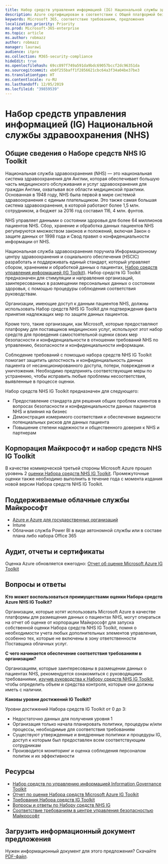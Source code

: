 ```yaml
---
title: Набор средств управления информацией (IG) Национальной службы здравоохранения (NHS)
description: Azure сертифицирован в соответствии с Общей платформой безопасности инфраструктуры доверия медицинской информации.
keywords: Microsoft 365, соответствие требованиям, предложения
localization_priority: Priority
ms.prod: Microsoft-365-enterprise
ms.topic: article
ms.author: robmazz
author: robmazz
manager: laurawi
audience: itpro
ms.collection: M365-security-compliance
hideEdit: true
ms.openlocfilehash: 69cc897f749a591da9bdc69057bccf2dc96351da
ms.sourcegitcommit: eb0f255baff1f2856621cbc64a3f34a04be37be3
ms.translationtype: HT
ms.contentlocale: ru-RU
ms.lasthandoff: 12/05/2019
ms.locfileid: "39859539"
---
```

# <a name="national-health-service-nhs-information-governance-ig-toolkit"></a>Набор средств управления информацией (IG) Национальной службы здравоохранения (NHS)

## <a name="nhs-ig-toolkit-overview"></a>Общие сведения о Наборе средств NHS IG Toolkit

Национальная служба здравоохранения (NHS) — это национальная система здравоохранения для Англии, которая обеспечивает большую часть медицинского обслуживания и услуг здравоохранения для граждан Англии, охватывая все области медицинской практики. Основанная в 1948 году, NHS была первой в мире системой здравоохранения с единым плательщиком. Это также самая большая система здравоохранения, в которой работают более 1,5 млн. сотрудником, а бюджет за 2016 год составил 116, 4 млн. фунтов.

NHS управляет данными о состоянии здоровья для более 64 миллионов пациентов NHS. Сбор, хранение и обработка данных пациентов NHS регулируются множеством законов и положений, включая Закон о защите данных от 1998 года и Свод правил о конфиденциальности информации от NHS.

Национальная служба здравоохранения поручила Информационному центру здравоохранения и социального обеспечения (HSCIC) разработать и поддерживать единый стандарт, который управляет сбором, хранением и обработкой данных о пациентах, [Набор средств управления информацией (IG Toolkit)](https://www.igt.hscic.gov.uk/resources/About%20the%20IG%20Toolkit.pdf). Набор средств IG Toolkit предназначен для стимуляции и направления организаций, заинтересованных в размещении персональных данных о состоянии здоровья, с помощью процедуры соблюдения соответствия руководствам.

Организации, имеющие доступ к данным пациентов NHS, должны использовать Набор средств NHS IG Toolkit для подтверждения факта принятия надлежащих мер по защите данных пациентов.

Кроме того, такие организации, как Microsoft, которые предоставляют платформу для поставщиков медицинских услуг, используют этот набор средств для проведения самостоятельной оценки своих мер безопасности и конфиденциальности в отношении требований NHS по управлению, безопасности и конфиденциальности информации.

Соблюдение требований с помощью набора средств NHS IG Toolkit помогает защитить целостность и конфиденциальность данных пациента от несанкционированного доступа, потери, повреждения и уничтожения. Необходимо предпринять соответствующие меры по устранению, чтобы исправить любые проблемы несоответствия, выявленные в процессе оценки.

Набор средств NHS IG Toolkit предназначен для следующего:

- Предоставление стандарта для решения общих проблем клиентов в вопросах безопасности и конфиденциальности данных пациентов NHS и влияния на бизнес
- Демонстрация измеримого соответствия и обеспечение видимости потенциальных рисков для данных пациента
- Повышение степени надежности и общественного доверия к NHS и партнерам

## <a name="microsoft-and-nhs-ig-toolkit"></a>Корпорация Майкрософт и набор средств NHS IG Toolkit

В качестве коммерческой третьей стороны Microsoft Azure прошел уровень 2 [оценки Набора средств NHS IG Toolkit](https://www.igt.hscic.gov.uk/AssessmentReportCriteria.aspx?tk=427399452776248&lnv=3&cb=48ea00e0-c594-4758-8634-f22b6efa0c39&sViewOrgId=50721&sDesc=8JH14). Промежуточные оценки также необходимо выполнить в течение года с момента издания новой версии Набора средств NHS IG Toolkit.

## <a name="microsoft-in-scope-cloud-services"></a>Поддерживаемые облачные службы Майкрософт

- [Azure и Azure для государственных организаций](https://aka.ms/AzureCompliance)
- Intune
- Облачная служба Power BI в виде автономной службы или в составе плана либо набора Office 365

## <a name="audits-reports-and-certificates"></a>Аудит, отчеты и сертификаты

Оценка Azure обновляется ежегодно: [Отчет об оценке Microsoft Azure IG Toolkit](https://www.igt.hscic.gov.uk/AssessmentReportCriteria.aspx?tk=427399452776248&lnv=3&cb=48ea00e0-c594-4758-8634-f22b6efa0c39&sViewOrgId=50721&sDesc=8JH14)

## <a name="frequently-asked-questions"></a>Вопросы и ответы

**Кто может воспользоваться преимуществами оценки Набора средств Azure NHS IG Toolkit?**

Организации, которые хотят использовать Microsoft Azure в качестве платформы для размещения данных о пациентах NHS, могут опираться на отчет об оценке от корпорации Майкрософт для запуска собственной оценки Набора средств NHS IG Toolkit, помня о необходимости учета любых дополнительных элементов управления, особенно тех, которые не включены в зону ответственности Поставщика облачных услуг.

**С чего начинается обеспечение соответствия требованиям в организации?**

Организациям, которые заинтересованы в размещении данных о пациентах NHS, рекомендуется ознакомиться с руководящими требованиями, [изучив руководства к Набору средств NHS IG Toolkit](https://www.igt.hscic.gov.uk/requirementsorganisation.aspx), чтобы определить объем и средства контроля, которые они должны иметь с наличии.

**Каковы уровни достижений IG Toolkit?**

Уровни достижений Набора средств IG Toolkit от 0 до 3:

- Недостаточно данных для получения уровня 1
- Организация только начала планировать политики, процедуры и/или процессы, необходимые для соответствия требованиям
- Существуют утвержденные и внедренные политики и процедуры IG, доступ к которым был предоставлен всем соответствующим сотрудникам
- Производится мониторинг и оценка соблюдения персоналом политик и их эффективности

## <a name="resources"></a>Ресурсы

- [Набор средств по управлению информацией Information Governance Toolkit](https://www.igt.hscic.gov.uk/)
- [Отчет по оценке Набора средств Microsoft Azure IG Toolkit](https://www.igt.hscic.gov.uk/AssessmentReportCriteria.aspx?tk=427399452776248&lnv=3&cb=48ea00e0-c594-4758-8634-f22b6efa0c39&sViewOrgId=50721&sDesc=8JH14)
- [Требования Набора средств IG Toolkit](https://www.igt.hscic.gov.uk/requirementsorganisation.aspx?tk=427399392327814&cb=5815499d-070a-49e2-ac2e-c70d74d81ddc&lnv=2&clnav=YES)
- [Вопросы и ответы по Набору средств NHS IG](https://www.igt.hscic.gov.uk/resources/About%20the%20IG%20Toolkit.pdf)
- [Соответствие требованиям в центре управления безопасностью Майкрософт](https://www.microsoft.com/trust-center/compliance/compliance-overview)

## <a name="download-the-offering-backgrounder"></a>Загрузить информационный документ предложения

Нужен информационный документ для этого предложения? Скачайте [PDF-файл](https://download.microsoft.com/download/7/F/6/7F6EBDDE-F3EF-4225-ACDA-ADCD851430C4/NHS_IG-Compliance.pdf).
